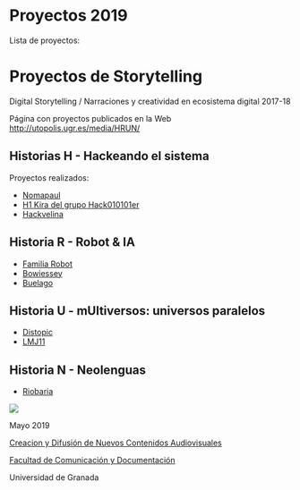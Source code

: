 

# Proyectos 2019 

Lista de proyectos: 


# Proyectos de Storytelling 

Digital Storytelling / Narraciones y creatividad en ecosistema digital 2017-18

Página con proyectos publicados en la Web http://utopolis.ugr.es/media/HRUN/ 

## Historias H - Hackeando el sistema 

Proyectos realizados: 

- [Nomapaul](https://github.com/Nomapaul/storytelling/blob/master/2019/H2_NOMAPAUL.md) 
- [H1 Kira del grupo Hack010101er](https://github.com/Hack010101er/storytelling/blob/master/2019/H1.md)
- [Hackvelina](https://github.com/palaferia/storytelling/blob/master/2019/Plantilla.md)


## Historia R - Robot & IA 

- [Familia Robot](https://github.com/FamiliaRobot/storytelling)
- [Bowiessey](https://github.com/Bowiessey/storytelling)
- [Buelago](https://github.com/buegalo/storytelling/blob/master/2019/Plantillla-proyecto.md)

## Historia U - mUltiversos: universos paralelos

- [Distopic](https://github.com/Distopic/storytelling) 
- [LMJ11](https://github.com/LMJ11/storytelling)


## Historia N - Neolenguas 

- [Riobaria](https://github.com/Riobaria/storytelling)



![](https://upload.wikimedia.org/wikipedia/commons/thumb/6/62/CC-BY-SA-Andere_Wikis_%28v%29.svg/200px-CC-BY-SA-Andere_Wikis_%28v%29.svg.png)

Mayo 2019 

[Creacion y Difusión de Nuevos Contenidos Audiovisuales](http://utopolis.ugr.es/medialab)

[Facultad de Comunicación y Documentación](http://fcd.ugr.es)

Universidad de Granada
